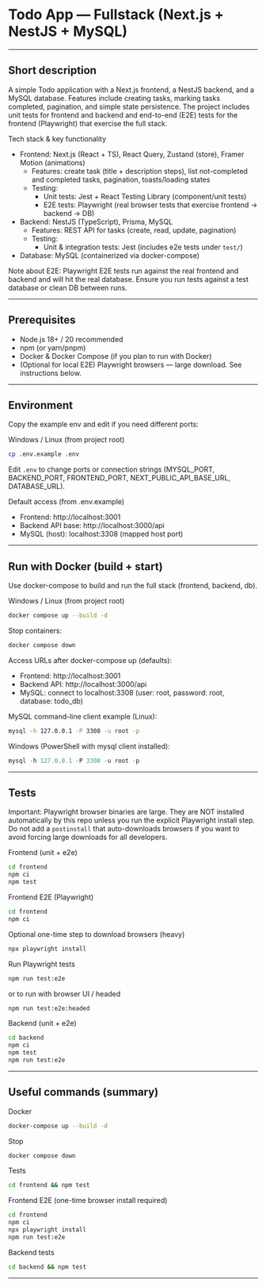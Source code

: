 # Todo App — Fullstack (Next.js + NestJS + MySQL)

---

## Short description

A simple Todo application with a Next.js frontend, a NestJS backend, and a MySQL database. Features include creating tasks, marking tasks completed, pagination, and simple state persistence. The project includes unit tests for frontend and backend and end-to-end (E2E) tests for the frontend (Playwright) that exercise the full stack.

Tech stack & key functionality
- Frontend: Next.js (React + TS), React Query, Zustand (store), Framer Motion (animations)
  - Features: create task (title + description steps), list not-completed and completed tasks, pagination, toasts/loading states
  - Testing:
    - Unit tests: Jest + React Testing Library (component/unit tests)
    - E2E tests: Playwright (real browser tests that exercise frontend → backend → DB)
- Backend: NestJS (TypeScript), Prisma, MySQL
  - Features: REST API for tasks (create, read, update, pagination)
  - Testing:
    - Unit & integration tests: Jest (includes e2e tests under `test/`)
- Database: MySQL (containerized via docker-compose)

Note about E2E: Playwright E2E tests run against the real frontend and backend and will hit the real database. Ensure you run tests against a test database or clean DB between runs.

---

## Prerequisites

- Node.js 18+ / 20 recommended
- npm (or yarn/pnpm)
- Docker & Docker Compose (if you plan to run with Docker)
- (Optional for local E2E) Playwright browsers — large download. See instructions below.

---

## Environment

Copy the example env and edit if you need different ports:

Windows / Linux (from project root)
```bash
cp .env.example .env
```

Edit `.env` to change ports or connection strings (MYSQL_PORT, BACKEND_PORT, FRONTEND_PORT, NEXT_PUBLIC_API_BASE_URL, DATABASE_URL).

Default access (from .env.example)
- Frontend: http://localhost:3001
- Backend API base: http://localhost:3000/api
- MySQL (host): localhost:3308 (mapped host port)

---

## Run with Docker (build + start)

Use docker-compose to build and run the full stack (frontend, backend, db).

Windows / Linux (from project root)
```bash
docker compose up --build -d
```

Stop containers:
```bash
docker compose down
```

Access URLs after docker-compose up (defaults):
- Frontend: http://localhost:3001
- Backend API: http://localhost:3000/api
- MySQL: connect to localhost:3308 (user: root, password: root, database: todo_db)

MySQL command-line client example (Linux):
```bash
mysql -h 127.0.0.1 -P 3308 -u root -p
```
Windows (PowerShell with mysql client installed):
```powershell
mysql -h 127.0.0.1 -P 3308 -u root -p
```

---

## Tests

Important: Playwright browser binaries are large. They are NOT installed automatically by this repo unless you run the explicit Playwright install step. Do not add a `postinstall` that auto-downloads browsers if you want to avoid forcing large downloads for all developers.

Frontend (unit + e2e)
```bash
cd frontend
npm ci
npm test
```

Frontend E2E (Playwright)
```bash
cd frontend
npm ci
```

Optional one-time step to download browsers (heavy)
```bash
npx playwright install
```

Run Playwright tests
```bash
npm run test:e2e
```
or to run with browser UI / headed
```bash
npm run test:e2e:headed
```

Backend (unit + e2e)
```bash
cd backend
npm ci
npm test
npm run test:e2e
```

---

## Useful commands (summary)

Docker
```bash
docker-compose up --build -d
```

Stop
```bash
docker compose down
```

Tests
```bash
cd frontend && npm test
```

Frontend E2E (one-time browser install required)
```bash
cd frontend
npm ci
npx playwright install
npm run test:e2e
```

Backend tests
```bash
cd backend && npm test
```

---
